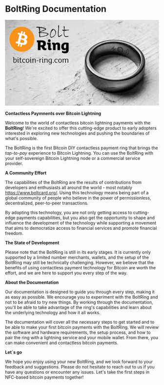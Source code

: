 # BoltRing Documentation

![BoltRing Hero](images/bolt-ring-hero.jpg)

**Contactless Paymnents over Bitcoin Lightning**

Welcome to the world of contactless bitcoin lightning payments with the **BoltRing**! We're excited
to offer this cutting-edge product to early adopters interested in exploring new technologies and
pushing the boundaries of what's possible.

The BoltRing is the first Bitcoin DIY contactless payment ring that brings the *tap-to-pay*
experience to Bitcoin Lightning. You can use the BoltRing with your self-sovereign Bitcoin Lightning
node or a commercial service provider.

**A Community Effort**

The capabilities of the BoltRing are the results of contributions from developers and enthusiasts
all around the world - most notably https://www.boltcard.org/. Using this technology means being
part of a global community of people who believe in the power of permissionless, decentralized,
peer-to-peer transactions.

By adopting this technology, you are not only getting access to cutting-edge payments capabilities,
but you also get the opportunity to shape and influence the development of the technology while
supporting a movement that aims to democratize access to financial services and promote financial
freedom.

**The State of Development**

Please note that the BoltRing is still in its early stages. It is currently only supported by a
limited number merchants, wallets, and the setup of the BoltRing may still be technically
challenging. However, we believe that the benefits of using contactless payment technology for
Bitcoin are worth the effort, and we are here to support you every step of the way.

**About the Documentation**

Our documentation is designed to guide you through every step, making it as easy as possible. We
encourage you to experiment with the BoltRing and not to be afraid to try new things. By working
through the documentation, you'll be able to take advantage of the ring's capabilities and learn
about the underlying technology and how it all works.

The documentation will cover all the necessary steps to get started and to be able to make your
first bitcoin payments with the BoltRing. We will review the software and hardware requirements, the
setup process, and how to pair the ring with a lightning service and your mobile wallet. From there,
you can make convenient and contactless bitcoin payments.

**Let´s go**

We hope you enjoy using your new BoltRing, and we look forward to your feedback and suggestions.
Please do not hesitate to reach out to us if you have any questions or encounter any issues. Let's
take the first steps in NFC-based bitcoin payments together!
